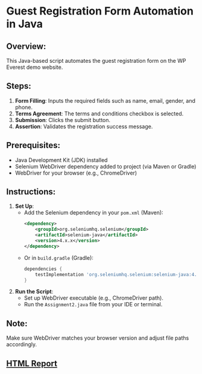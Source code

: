 # Guest Registration Form Automation in Java

## Overview:
This Java-based script automates the guest registration form on the WP Everest demo website.

## Steps:
1. **Form Filling**: Inputs the required fields such as name, email, gender, and phone.
2. **Terms Agreement**: The terms and conditions checkbox is selected.
3. **Submission**: Clicks the submit button.
4. **Assertion**: Validates the registration success message.

## Prerequisites:
- Java Development Kit (JDK) installed
- Selenium WebDriver dependency added to project (via Maven or Gradle)
- WebDriver for your browser (e.g., ChromeDriver)

## Instructions:
1. **Set Up**:
    - Add the Selenium dependency in your `pom.xml` (Maven):
      ```xml
      <dependency>
          <groupId>org.seleniumhq.selenium</groupId>
          <artifactId>selenium-java</artifactId>
          <version>4.x.x</version>
      </dependency>
      ```
    - Or in `build.gradle` (Gradle):
      ```groovy
      dependencies {
          testImplementation 'org.seleniumhq.selenium:selenium-java:4.x.x'
      }
      ```
2. **Run the Script**:
   - Set up WebDriver executable (e.g., ChromeDriver path).
   - Run the `Assignment2.java` file from your IDE or terminal.

## Note:
Make sure WebDriver matches your browser version and adjust file paths accordingly.

## [HTML Report](https://drive.google.com/file/d/1-zSgwAtWWr04X-SzV8CjZ490WSLGETW6/view?usp=sharing)
